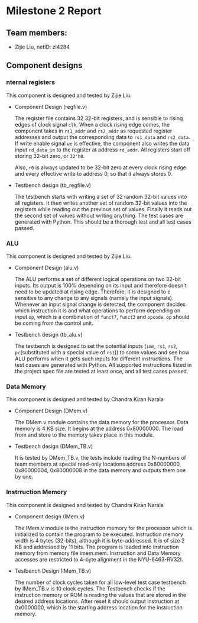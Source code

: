 # Milestone 2 Report

## Team members:

* Zijie Liu, netID: zl4284

## Component designs

### nternal registers

This component is designed and tested by Zijie Liu.

* Component Design (regfile.v)

    The register file contains 32 32-bit registers, and is sensible to rising edges of clock signal `clk`. When a clock rising edge comes, the component takes in `rs1_addr` and `rs2_addr` as requested register addresses and output the corresponding data to `rs1_data` and `rs2_data`. If write enable signal `we` is effective, the component also writes the data input `rd_data_in` to the register at address `rd_addr`. All registers start off storing 32-bit zero, or `32'h0`.

    Also, `r0` is always updated to be 32-bit zero at every clock rising edge and every effective write to address 0, so that it always stores 0.

* Testbench design (tb_regfile.v)

    The testbench starts with writing a set of 32 random 32-bit values into all registers. It then writes another set of random 32-bit values into the registers while reading out the previous set of values. Finally it reads out the second set of values without writing anything. The test cases are generated with Python. This should be a thorough test and all test cases passed.

### ALU

This component is designed and tested by Zijie Liu.

* Component Design (alu.v)

    The ALU performs a set of different logical operations on two 32-bit inputs. Its output is 100% depending on its input and therefore doesn't need to be updated at rising edge. Therefore, it is designed to e sensitive to any change to any signals (namely the input signals). Whenever an input signal change is detected, the component decides which instruction it is and what operations to perform depending on input `op`, which is a combination of `funct7`, `funct3` and `opcode`. `op` should be coming from the control unit.

* Testbench design (tb_alu.v)

    The testbench is designed to set the potential inputs (`imm`, `rs1`, `rs2`, `pc`(substituted with a special value of `rs1`)) to some values and see how ALU performs when it gets such inputs for different instructions. The test cases are generated with Python. All supported instructions listed in the project spec file are tested at least once, and all test cases passed.
### Data Memory

This component is designed and tested by Chandra Kiran Narala

* Component Design (DMem.v)
	
    The DMem.v module contains the data memory for the processor. Data memory is 4 KB size. It begins at the address 0x80000000. The load from and store to the memory takes place in this module.

* Testbench design (DMem_TB.v)

    It is tested by DMem_TB.v, the tests include reading the N-numbers of team members at special read-only locations address 0x80000000, 0x80000004, 0x80000008 in the data memory and outputs them one by one.

### Instrruction Memory

This component is designed and tested by Chandra Kiran Narala

* Component design (IMem.v)

     The IMem.v module is the instruction memory for the processor which is initialized to contain the program to be executed. Instruction memory width is 4 bytes (32-bits), although it is byte-addressed. It is of size 2 KB and addressed by 11 bits. The program is loaded into instruction memory from memory file imem.mem. Instruction and Data Memory accesses are restricted to 4-byte alignment in the NYU-6463-RV32I. 

* Testbench Design (IMem_TB.v)
     
     The number of clock cycles taken for all low-level test case testbench by IMem_TB.v is 10 clock cycles. The Testbench checks if the instruction memory or ROM is reading the values that are stored in the desired address locations. After reset it should output instruction at 0x0000000, which is the starting address location for the instruction memory.

